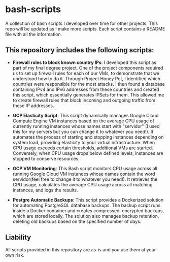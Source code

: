 # bash-scripts

A collection of bash scripts I developed over time for other projects. This repo will be updated as I make more scripts. Each script contains a README file with all the information.

## This repository includes the following scripts:

- **Firewall rules to block known country IPs**: I developed this script as part of my final degree project. One of the project components required us to set up firewall rules for each of our VMs, to demonstrate that we understood how to do it. Through Project Honey Pot, I identified which countries were responsible for the most attacks. I then found a database containing IPv4 and IPv6 addresses from these countries and created this script, which essentially generates IPSets for them. This allowed me to create firewall rules that block incoming and outgoing traffic from these IP addresses.

- **GCP Elasticity Script**: This script dynamically manages Google Cloud Compute Engine VM instances based on the average CPU usage of currently running instances whose names start with "servidor" (I used this for my servers but you can change it to whatever you need!). It automates the process of starting and stopping instances depending on system load, providing elasticity to your virtual infrastructure. When CPU usage exceeds certain thresholds, additional VMs are started. Conversely, when CPU usage drops below defined levels, instances are stopped to conserve resources.

-  **GCP VM Monitoring**: This Bash script monitors CPU usage across all running Google Cloud VM instances whose names contain the word servidor(feel free to change it to whatever you need!). It retrieves the CPU usage, calculates the average CPU usage across all matching instances, and logs the results.

-  **Postgre Automatic Backups**: This script provides a Dockerized solution for automating PostgreSQL database backups. The backup script runs inside a Docker container and creates compressed, encrypted backups, which are stored locally. The solution also manages backup retention, deleting old backups based on the specified number of days.

## Liability

All scripts provided in this repository are as-is and you use them at your own risk.
